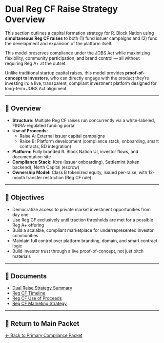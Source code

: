 # Dual Reg CF Raise Strategy Overview

This section outlines a capital formation strategy for R. Block Nation using **simultaneous Reg CF raises** to both (1) fund issuer campaigns and (2) fund the development and expansion of the platform itself.

This model preserves compliance under the JOBS Act while maximizing flexibility, community participation, and brand control — all without requiring Reg A+ at the outset.

Unlike traditional startup capital raises, this model provides **proof-of-concept to investors**, who can directly engage with the product they’re investing in: a live, transparent, compliant investment platform designed for long-term JOBS Act alignment.

---

## 🧭 Overview

- **Structure:** Multiple Reg CF raises run concurrently via a white-labeled, FINRA-regulated funding portal
- **Use of Proceeds:**
  - Raise A: External issuer capital campaigns
  - Raise B: Platform development (compliance stack, onboarding, smart contracts, BD integration)
- **Platform:** Fully branded R. Block Nation UI, investor flows, and documentation site
- **Compliance Stack:** Kore (issuer onboarding), Settlemint (token backend), North Capital (escrow)
- **Ownership Model:** Class B tokenized equity, issued per-raise, with 12-month transfer restriction (Reg CF rule)

---

## 🎯 Objectives

- Democratize access to private market investment opportunities from day one
- Use Reg CF exclusively until traction thresholds are met for a possible Reg A+ offering
- Build a scalable, compliant marketplace for underrepresented investor communities
- Maintain full control over platform branding, domain, and smart contract logic
- Build investor trust through a live proof-of-concept, not just pitch materials

---

## 📄 Documents

- [Dual Raise Strategy Summary](../ForInvestors/dual-raise-overview.md)
- [Reg CF Timeline](../ForInvestors/Reg-CF-Timeline.md)
- [Reg CF Use of Proceeds](../ForInvestors/RegCF-use-of-proceeds.md)
- [Reg CF Marketing Strategy](../ForInvestors/RegCF-marketing-strategy.md)

---

## 🔗 Return to Main Packet

[← Back to Primary Compliance Packet](../index.md)

